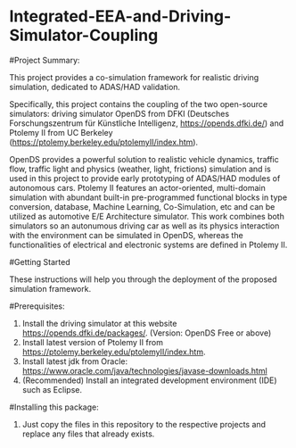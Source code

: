 # Integrated-EEA-and-Driving-Simulator-Coupling

#Project Summary:

This project provides a co-simulation framework for realistic driving simulation, dedicated to ADAS/HAD validation. 

Specifically, this project contains the coupling of the two open-source simulators: 
driving simulator OpenDS from DFKI (Deutsches Forschungszentrum für Künstliche Intelligenz, https://opends.dfki.de/) and Ptolemy II from UC Berkeley (https://ptolemy.berkeley.edu/ptolemyII/index.htm).

OpenDS provides a powerful solution to realistic vehicle dynamics, traffic flow, traffic light and physics (weather, light, frictions) simulation and is used in this project to provide early prototyping of ADAS/HAD modules of autonomous cars.
Ptolemy II features an actor-oriented, multi-domain simulation with abundant built-in pre-programmed functional blocks in type conversion, database, Machine Learning, Co-Simulation, etc and can be utilized as automotive E/E Architecture simulator.
This work combines both simulators so an autonumous driving car as well as its physics interaction with the environment can be simulated in OpenDS, whereas the functionalities of electrical and electronic systems are defined in Ptolemy II.

#Getting Started


These instructions will help you through the deployment of the proposed simulation framework.

#Prerequisites:

1. Install the driving simulator at this website https://opends.dfki.de/packages/. (Version: OpenDS Free or above)
2. Install latest version of Ptolemy II from https://ptolemy.berkeley.edu/ptolemyII/index.htm. 
3. Install latest jdk from Oracle: https://www.oracle.com/java/technologies/javase-downloads.html
4. (Recommended) Install an integrated development environment (IDE) such as Eclipse. 

#Installing this package:
1. Just copy the files in this repository to the respective projects and replace any files that already exists.

